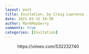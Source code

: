 ```yaml
---
layout: post
title: Invitation, by Craig Lawrence
date: 2021-03-31 19:30
author: MarkMayberry
comments: true
categories: [Invitation]
---
```

<!-- wp:embed {"url":"https://vimeo.com/532232740","type":"video","providerNameSlug":"vimeo","responsive":true,"className":"wp-embed-aspect-4-3 wp-has-aspect-ratio"} -->
<figure class="wp-block-embed is-type-video is-provider-vimeo wp-block-embed-vimeo wp-embed-aspect-4-3 wp-has-aspect-ratio"><div class="wp-block-embed__wrapper">
https://vimeo.com/532232740
</div></figure>
<!-- /wp:embed -->
